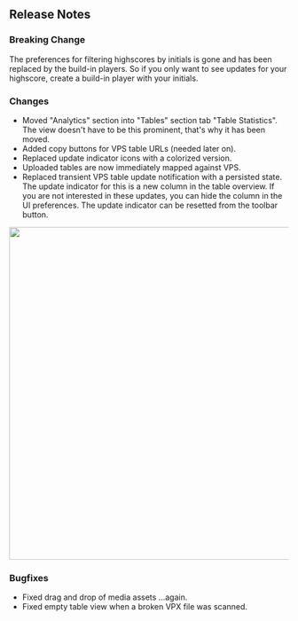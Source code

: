 ## Release Notes

### Breaking Change

The preferences for filtering highscores by initials is gone and has been replaced by the build-in players.
So if you only want to see updates for your highscore, create a build-in player with your initials.

### Changes

- Moved "Analytics" section into "Tables" section tab "Table Statistics". The view doesn't have to be this prominent, that's why it has been moved.
- Added copy buttons for VPS table URLs (needed later on).
- Replaced update indicator icons with a colorized version.
- Uploaded tables are now immediately mapped against VPS.
- Replaced transient VPS table update notification with a persisted state. The update indicator for this is a new column in the table overview. If you are not interested in these updates, you can hide the column in the UI preferences. The update indicator can be resetted from the toolbar button.

<img src="https://github.com/syd711/vpin-studio/blob/main/documentation/vps/update-colum.png?raw=true" width="600" />



### Bugfixes

- Fixed drag and drop of media assets ...again.
- Fixed empty table view when a broken VPX file was scanned.
